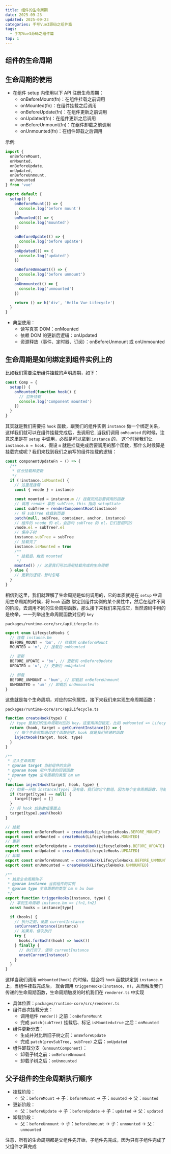 ```yaml
---
title: 组件的生命周期
date: 2025-09-23
updated: 2025-09-23
categories: 手写Vue3源码之组件篇
tags:
  - 手写Vue3源码之组件篇
top: 1
---
```


## 组件的生命周期

## 生命周期的使用
- 在组件 setup 内使用以下 API 注册生命周期：
  - onBeforeMount(fn)：在组件挂载之前调用
  - onMounted(fn)：在组件挂载之后调用
  - onBeforeUpdate(fn)：在组件更新之前调用
  - onUpdated(fn)：在组件更新之后调用
  - onBeforeUnmount(fn)：在组件卸载之前调用
  - onUnmounted(fn)：在组件卸载之后调用

示例:
```javascript
import {
  onBeforeMount,
  onMounted,
  onBeforeUpdate,
  onUpdated,
  onBeforeUnmount,
  onUnmounted
} from 'vue'

export default {
  setup() {
    onBeforeMount(() => {
      console.log('before mount')
    })
    onMounted(() => {
      console.log('mounted')
    })

    onBeforeUpdate(() => {
      console.log('before update')
    })
    onUpdated(() => {
      console.log('updated')
    })

    onBeforeUnmount(() => {
      console.log('before unmount')
    })
    onUnmounted(() => {
      console.log('unmounted')
    })

    return () => h('div', 'Hello Vue Lifecycle')
  }
}
```

- 典型使用：
  - 读写真实 DOM：onMounted
  - 依赖 DOM 的更新后逻辑：onUpdated
  - 资源释放（事件、定时器、订阅）：onBeforeUnmount 或 onUnmounted

## 生命周期是如何绑定到组件实例上的
比如我们需要注册组件挂载的声明周期，如下：
```javascript
const Comp = {
  setup() {
    onMounted(function hook() {
      // 监听挂载
      console.log('Component mounted')
    })
  }
}
```
其实就是我们需要把 `hook` 函数，跟我们的组件实例 `instance` 做一个绑定关系，这样我们就可以在组件挂载完成后，去调用它,
当我们调用 `onMounted` 的时候，注意这里是在 `setup` 中调用，必然是可以拿到 `instance` 的，
这个时候我们让 `instance.m = hook`，假设 `m` 就是挂载完成后要调用的那个函数，那什么时候算是挂载完成呢？我们来找到我们之前写的组件挂载的逻辑：
```javascript
const componentUpdateFn = () => {
  /**
   * 区分挂载和更新
   */
  if (!instance.isMounted) {
    // 这里是挂载
    const { vnode } = instance

    const mounted = instance.m // 挂载完成后要调用的函数
    // 调用 render 拿到 subTree，this 指向 setupState
    const subTree = renderComponentRoot(instance)
    // 将 subTree 挂载到页面
    patch(null, subTree, container, anchor, instance)
    // 组件的 vnode 的 el，会指向 subTree 的 el，它们是相同的
    vnode.el = subTree?.el
    // 保存子树
    instance.subTree = subTree
    // 挂载完了
    instance.isMounted = true
    /**
     * 挂载后，触发 mounted
     */
    mounted() // 这里我们可以调用挂载完成的生命周期
  } else {
    // 更新的逻辑，暂时忽略
  }
}
```
相信到这里，我们就理解了生命周期是如何调用的，它的本质就是在 `setup` 中调用生命周期的时候，将 `hook` 函数
绑定到组件实例的某个属性中，然后在组件不同的阶段，去调用不同的生命周期函数，那么接下来我们来完成它，当然源码中用的是枚举，一一列举出生命周期函数对应的 `key`

`packages/runtime-core/src/apiLifecycle.ts`
```javascript
export enum LifecycleHooks {
  // 挂载 instance.bm
  BEFORE_MOUNT = 'bm', // 挂载前 onBeforeMount
  MOUNTED = 'm', // 挂载后 onMounted

  // 更新
  BEFORE_UPDATE = 'bu', // 更新前 onBeforeUpdate
  UPDATED = 'u', // 更新后 onUpdated

  // 卸载
  BEFORE_UNMOUNT = 'bum', // 卸载前 onBeforeUnmount
  UNMOUNTED = 'um' // 卸载后 onUnmounted
}
```
这些就是每个生命周期，对应的实例属性，接下来我们来实现生命周期函数：

`packages/runtime-core/src/apiLifecycle.ts`
```javascript
function createHook(type) {
  // type 是我们的生命周期对应的 key，这里用闭包锁定，比如 onMounted => LifecycleHooks.MOUNTED
  return (hook, target = getCurrentInstance()) => {
    // 每个生命周期通过这个函数创建，hook 就是我们传递的函数
    injectHook(target, hook, type)
  }
}

/**
 * 注入生命周期
 * @param target 当前组件的实例
 * @param hook 用户传递的回调函数
 * @param type 生命周期的类型 bm um
 */
function injectHook(target, hook, type) {
  // 如果一开始 instance[type] 没有值，我们给它个数组，因为每个生命周期函数，可能会有多个 hook 函数
  if (target[type] == null) {
    target[type] = []
  }
  // 将 hook 放到数组里面去
  target[type].push(hook)
}

// 挂载
export const onBeforeMount = createHook(LifecycleHooks.BEFORE_MOUNT)
export const onMounted = createHook(LifecycleHooks.MOUNTED)
// 更新
export const onBeforeUpdate = createHook(LifecycleHooks.BEFORE_UPDATE)
export const onUpdated = createHook(LifecycleHooks.UPDATED)
// 卸载
export const onBeforeUnmount = createHook(LifecycleHooks.BEFORE_UNMOUNT)
export const onUnmounted = createHook(LifecycleHooks.UNMOUNTED)

/**
 * 触发生命周期钩子
 * @param instance 当前组件的实例
 * @param type 生命周期的类型 bm m bu bum
 */
export function triggerHooks(instance, type) {
  // 拿到生命周期 instance.bm => [fn1,fn2]
  const hooks = instance[type]

  if (hooks) {
    // 执行之前，设置 currentInstance
    setCurrentInstance(instance)
    // 如果有，依次执行
    try {
      hooks.forEach((hook) => hook())
    } finally {
      // 执行完了，清除 currentInstance
      unsetCurrentInstance()
    }
  }
}
```
这样当我们调用 `onMounted(hook)` 的时候，就会将 `hook` 函数绑定到 `instance.m` 上，当组件挂载完成后，
就会调用 `triggerHooks(instance, m)`，从而触发我们传递的生命周期函数，生命周期触发的时机我们在 `renderer.ts` 中实现
- 具体位置：`packages/runtime-core/src/renderer.ts`
- 组件首次挂载分支：
  - 调用组件 `render()` 之前：`onBeforeMount`
  - 完成 `patch(subTree)` 挂载后、标记 `isMounted=true` 之后：`onMounted`
- 组件更新分支：
  - 生成并对比新旧子树之前：`onBeforeUpdate`
  - 完成 `patch(prevSubTree, subTree)` 之后：`onUpdated`
- 组件卸载分支（`unmountComponent`）：
  - 卸载子树之前：`onBeforeUnmount`
  - 卸载子树之后：`onUnmounted`

## 父子组件的生命周期执行顺序
- 挂载阶段：
  - 父：`beforeMount` → 子：`beforeMount` → 子：`mounted` → 父：`mounted`
- 更新阶段：
  - 父：`beforeUpdate` → 子：`beforeUpdate` → 子：`updated` → 父：`updated`
- 卸载阶段：
  - 父：`beforeUnmount` → 子：`beforeUnmount` → 子：`unmounted` → 父：`unmounted`

注意，所有的生命周期都是父组件先开始，子组件先完成，因为只有子组件完成了父组件才算完成
